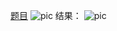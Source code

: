 [题目](https://leetcode.cn/problems/validate-stack-sequences/description/)
![pic](img.png)
结果：
![pic](result.png)